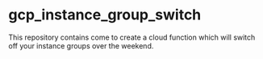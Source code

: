 # gcp_instance_group_switch
This repository contains come to create a cloud function which will switch off your instance groups over the weekend.
